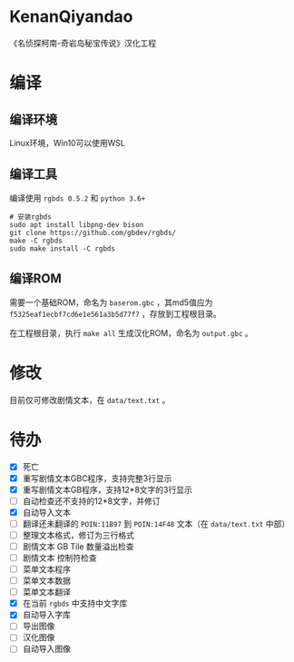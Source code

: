 # KenanQiyandao
《名侦探柯南-奇岩岛秘宝传说》汉化工程

# 编译

## 编译环境

Linux环境，Win10可以使用WSL

## 编译工具

编译使用 `rgbds 0.5.2` 和 `python 3.6+`

```
# 安装rgbds
sudo apt install libpng-dev bison
git clone https://github.com/gbdev/rgbds/
make -C rgbds
sudo make install -C rgbds
```

## 编译ROM

需要一个基础ROM，命名为 `baserom.gbc` ，其md5值应为 `f5325eaf1ecbf7cd6e1e561a3b5d77f7` ，存放到工程根目录。

在工程根目录，执行 `make all` 生成汉化ROM，命名为 `output.gbc` 。

# 修改

目前仅可修改剧情文本，在 `data/text.txt` 。

# 待办

- [x] 死亡
- [x] 重写剧情文本GBC程序，支持完整3行显示
- [x] 重写剧情文本GB程序，支持12*8文字的3行显示
- [ ] 自动检查还不支持的12*8文字，并修订
- [x] 自动导入文本
- [ ] 翻译还未翻译的 `POIN:11B97` 到 `POIN:14F48` 文本（在 `data/text.txt` 中部）
- [ ] 整理文本格式，修订为三行格式
- [ ] 剧情文本 GB Tile 数量溢出检查
- [ ] 剧情文本 控制符检查
- [ ] 菜单文本程序
- [ ] 菜单文本数据
- [ ] 菜单文本翻译
- [x] 在当前 `rgbds` 中支持中文字库
- [x] 自动导入字库
- [ ] 导出图像
- [ ] 汉化图像
- [ ] 自动导入图像
